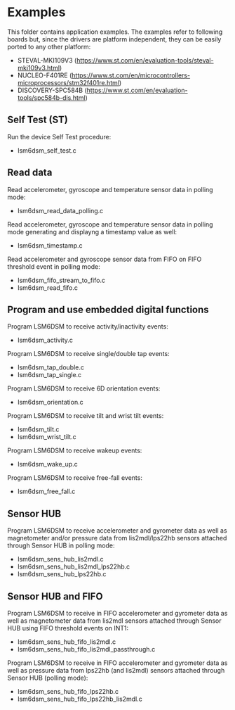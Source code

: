 # Examples

This folder contains application examples. The examples refer to following boards but, since the drivers are platform independent, they can be easily ported to any other platform:

- STEVAL-MKI109V3 (https://www.st.com/en/evaluation-tools/steval-mki109v3.html)
- NUCLEO-F401RE (https://www.st.com/en/microcontrollers-microprocessors/stm32f401re.html)
- DISCOVERY-SPC584B (https://www.st.com/en/evaluation-tools/spc584b-dis.html)

## Self Test (ST)

Run the device Self Test procedure:

  - lsm6dsm_self_test.c

## Read data

Read accelerometer, gyroscope and temperature sensor data in polling mode:

  - lsm6dsm_read_data_polling.c

Read accelerometer, gyroscope and temperature sensor data in polling mode generating and displayng a timestamp value as well:

  - lsm6dsm_timestamp.c

Read accelerometer and gyroscope sensor data from FIFO on FIFO threshold event in polling mode:

  - lsm6dsm_fifo_stream_to_fifo.c
  - lsm6dsm_read_fifo.c

## Program and use embedded digital functions

Program LSM6DSM to receive activity/inactivity events:

  - lsm6dsm_activity.c

Program LSM6DSM to receive single/double tap events:

  - lsm6dsm_tap_double.c
  - lsm6dsm_tap_single.c

Program LSM6DSM to receive 6D orientation events:

  - lsm6dsm_orientation.c

Program LSM6DSM to receive tilt and wrist tilt events:

  - lsm6dsm_tilt.c
  - lsm6dsm_wrist_tilt.c

Program LSM6DSM to receive wakeup events:

  - lsm6dsm_wake_up.c

Program LSM6DSM to receive free-fall events:

  - lsm6dsm_free_fall.c

## Sensor HUB

Program LSM6DSM to receive accelerometer and gyrometer data as well as magnetometer
and/or pressure data from lis2mdl/lps22hb sensors attached through Sensor HUB
in polling mode:

  - lsm6dsm_sens_hub_lis2mdl.c
  - lsm6dsm_sens_hub_lis2mdl_lps22hb.c
  - lsm6dsm_sens_hub_lps22hb.c

## Sensor HUB and FIFO

Program LSM6DSM to receive in FIFO accelerometer and gyrometer data as well as magnetometer
data from lis2mdl sensors attached through Sensor HUB using FIFO threshold events on INT1:

  - lsm6dsm_sens_hub_fifo_lis2mdl.c
  - lsm6dsm_sens_hub_fifo_lis2mdl_passthrough.c

Program LSM6DSM to receive in FIFO accelerometer and gyrometer data as well as pressure
data from lps22hb (and lis2mdl) sensors attached through Sensor HUB (polling mode):

  - lsm6dsm_sens_hub_fifo_lps22hb.c
  - lsm6dsm_sens_hub_fifo_lps22hb_lis2mdl.c

